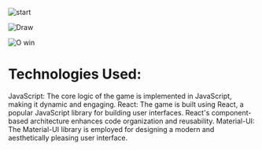 









![start](https://github.com/ishanGIT1995/tic-tac-toe-game/assets/104643461/037b3073-57be-4a9c-8d29-8ed54ba0ff9c)

![Draw](https://github.com/ishanGIT1995/tic-tac-toe-game/assets/104643461/610a3c7c-140f-4bcf-8990-ebd702b16e96)

![O win](https://github.com/ishanGIT1995/tic-tac-toe-game/assets/104643461/a9ebae12-e502-4604-a013-dab9895f9a2b)






# Technologies Used:
JavaScript: The core logic of the game is implemented in JavaScript, making it dynamic and engaging.
React: The game is built using React, a popular JavaScript library for building user interfaces. React's component-based architecture enhances code organization and reusability.
Material-UI: The Material-UI library is employed for designing a modern and aesthetically pleasing user interface.


